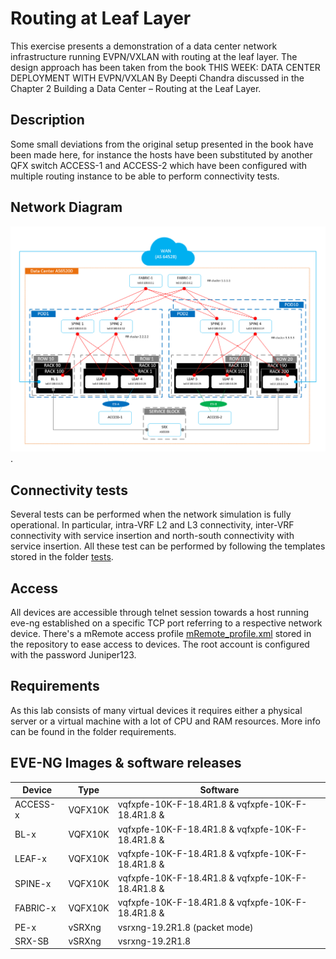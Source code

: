 # Routing at Leaf Layer
This exercise presents a demonstration of a data center network infrastructure running EVPN/VXLAN with routing at the leaf layer. The design approach has been taken from the book THIS WEEK: DATA CENTER
DEPLOYMENT WITH EVPN/VXLAN By Deepti Chandra discussed in the Chapter 2 Building a Data Center – Routing at the Leaf Layer.


## Description
Some small deviations from the original setup presented in the book have been made here, for instance the hosts have been substituted by another QFX switch ACCESS-1 and ACCESS-2 which have been configured with multiple routing instance to be able to perform connectivity tests.

## Network Diagram
![diagram.PNG](diagram.PNG).


## Connectivity tests
Several tests can be performed when the network simulation is fully operational. In particular, intra-VRF L2 and L3 connectivity, inter-VRF connectivity with service insertion and north-south connectivity with service insertion.
All these test can be performed by following the templates stored in the folder [tests](tests).


## Access
All devices are accessible through telnet session towards a host running eve-ng established on a specific TCP port referring to a respective network device. There's a mRemote access profile [mRemote_profile.xml](mRemote_profile.xml) stored in the repository to ease access to devices.
The root account is configured with the password Juniper123.


## Requirements
As this lab consists of many virtual devices it requires either a physical server or a virtual machine with a lot of CPU and RAM resources. More info can be found in the folder requirements. 


## EVE-NG Images & software releases

| Device   | Type | Software |
|---| --- | --- |
| ACCESS-x | VQFX10K | vqfxpfe-10K-F-18.4R1.8 & vqfxpfe-10K-F-18.4R1.8 & |
| BL-x | VQFX10K | vqfxpfe-10K-F-18.4R1.8 & vqfxpfe-10K-F-18.4R1.8 & |
| LEAF-x | VQFX10K | vqfxpfe-10K-F-18.4R1.8 & vqfxpfe-10K-F-18.4R1.8 & |
| SPINE-x | VQFX10K | vqfxpfe-10K-F-18.4R1.8 & vqfxpfe-10K-F-18.4R1.8 & |
| FABRIC-x | VQFX10K | vqfxpfe-10K-F-18.4R1.8 & vqfxpfe-10K-F-18.4R1.8 & |
| PE-x  | vSRXng | vsrxng-19.2R1.8 (packet mode) |
| SRX-SB | vSRXng | vsrxng-19.2R1.8 |



